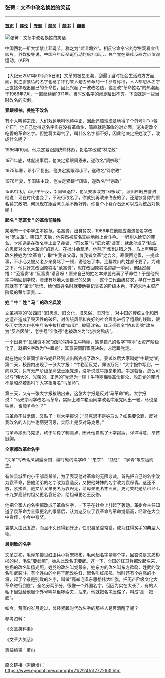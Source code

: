 ### 张菁：文革中改名换姓的笑话

---

#### [首页](../../../..?n12772931) &nbsp;|&nbsp; [评论](../../../../../epoch-comment?n12772931) &nbsp;|&nbsp; [专题](../../../../../epoch-special?n12772931) &nbsp;|&nbsp; [禁闻](../../../../../epoch-news?n12772931) &nbsp;|&nbsp; [禁书](../../../../../books?n12772931) &nbsp;|&nbsp; [翻墙](https://github.com/gfw-breaker/nogfw/blob/master/README.md?n12772931)


<div><img alt="张菁：文革中改名换姓的笑话" class="attachment-djy_600_400 size-djy_600_400 wp-post-image" src="https://i.epochtimes.com/assets/uploads/2021/02/1412251155432584-600x400.jpg"/>
<div class="caption">
 <p>
  中国西北一所大学禁止耶诞节，称之为“崇洋媚外”。相反它命令它的学生观看宣传影片。外媒报导说，中国今年反圣诞行动的飙升暗示，共产党在继续反西方价值观运动。(AFP)
 </p>
</div></div><hr/><div class="post_content" id="artbody" itemprop="articleBody">
 <!-- article content begin -->
 <p>
  【大纪元2021年02月25日讯】文革的极左思潮，刮遍了当时社会生活的方方面面，就连爹娘给的名字也成了评判某人是否革命的一个参考标准，人人都想从名字上直接体现出自己的革命性，因此兴起了一波改名热，这股改“革命姓名”的热潮起于1966年7月，一直延续到1971年。当时改名字的闹剧层出不穷，下面就是一些当时改名的实例。
 </p>
 <p>
  <strong>
   紧跟领袖，换姓不改名
  </strong>
 </p>
 <p>
  有个人叫蒋宗政，人们戏谑地叫他蒋中正，因此还顺理成章地得了个外号叫“小蒋介石”。他自己觉得这名字实在没有革命性，简直就是革命的对立面，遂决定改个吃香的革命名字。但姓蒋太霉气了，叫什么名字都不好，因此他决定把姓改了，改成什么呢？
 </p>
 <p>
  1966年10月，他决定紧跟副统帅林彪，把名字改成“林宗政”
 </p>
 <p>
  1971年底，林彪出事后，他决定紧跟周恩来，遂改名“周宗政”
 </p>
 <p>
  1975年春，邓小平复出，他决定紧跟邓小平，遂改名“邓宗政”
 </p>
 <p>
  1976年夏，华国锋主政，他决定紧跟华国锋，遂改名“华宗政”
 </p>
 <p>
  1980年初，邓小平平反，华国锋退位，他又要求改为“邓宗政”，派出所的民警对他说：现在时代也变了，不流行改名了，你就别再改来改去的了。还是恢复你的原名蒋宗政吧，何况现在跟台湾关系不断好转，你当个小蒋介石还可以成为统战对象呢！
 </p>
 <p>
  <strong>
   起名
  </strong>
  <strong>
   “
  </strong>
  <strong>
   范富贵
  </strong>
  <strong>
   ”
  </strong>
  <strong>
   的革命前瞻性
  </strong>
 </p>
 <p>
  某地有一个中学生本姓范，名富贵，出身贫农，1966年底他顺应潮流把名字改为“范文革”。哪知几天后，他突然被莫名其妙地揪上台斗争。一听别人给安的罪名，才知道是在改名字上出了差错，“范文革”与“反文革”谐音，就此他成了“挖空心思反对文化大革命”的罪人。在批斗会现场，他除了当场认错之外，马上声明要改名换姓为“文革育”，取“生我者父母，育我者文革”之含义。寒假回老家，一提此事，不小心又被父老乡亲臭骂了一顿，说他忘了本，连祖坟山的姓都不要了。为难之下，他只好又改回原姓名“范富贵”，就在改回原姓名的那一瞬间，他猛然醒悟：“范富贵”和“反富贵”谐音呀！原来自己的姓名本来就充满了革命性！于是他兴冲冲地回到学校，津津有味地大谈自己的父亲——这个三代血统贫农，早在十五年前就有了“革命”觉悟，给他取姓名时就要他铭记贫农的阶级本色，不追求地主资产阶级的荣华富贵……
 </p>
 <p>
  <strong>
   姓
  </strong>
  <strong>
   “
  </strong>
  <strong>
   牛
  </strong>
  <strong>
   ”
  </strong>
  <strong>
   姓
  </strong>
  <strong>
   “
  </strong>
  <strong>
   马
  </strong>
  <strong>
   ”
  </strong>
  <strong>
   的改名风波
  </strong>
 </p>
 <p>
  文革初期的“破四旧”(旧思想、旧文化、旧风俗、旧习惯)，对中国的传统文化和历史遗产造成了毁灭性的破坏，对传统风俗和良好的社会风尚进行了粗暴的践踏，很多历史悠久的老字号名字被打成“四旧”，被逼改名。红卫兵强令“协和医院”改名为“反帝医院”，老字号“全聚德”也被改名为“北京烤鸭店”。
 </p>
 <p>
  一个出身于“民族资本家”家庭的初中生牛艳丽，感觉自己的名字“艳丽”太资产阶级化了，就把名字改为“牛跟党”，寓意要同旧家庭决裂，永远跟党走。
 </p>
 <p>
  就在她向全班同学宣布她已经到派出所完成了改名，要求以后大家叫她“牛跟党”的第二天，校园内出现了一张大字报：“牛艳丽反党，罪该万死！”大字报中写到，一向以来，只有无产阶级革命战士跟党走，没听说过牛跟党走的。牛是牲畜，怎么可以与“伟大的、光荣的、正确的”党混为一谈！牛艳丽侮辱革命群众、攻击党的罪行不是昭然若揭吗？大字报署名“马革命”。
 </p>
 <p>
  第三天，又有一张大字报被贴出来，这张大字报是反对“马革命”的。大字报说：“马光宗同学改名马革命，实际上和牛艳丽同学改名牛跟党同出一辙，马也是牲畜，也能革命么？”
 </p>
 <p>
  马革命不甘示弱，又贴了一张大字报说：“马克思不是姓马么？如果要论罪，反对我改名的人比牛艳丽更可恶，实际上是反对马克思。”
 </p>
 <p>
  马革命搬出马克思，终于站稳了制高点，因此他自贴了大字报后，洋洋得意，昂首挺胸。
 </p>
 <p>
  <strong>
   全家都改革命名字
  </strong>
 </p>
 <p>
  “文革”时改名风刮遍全国，最时髦的名字如：“忠东”、“卫彪”、“学青”等应运而生。
 </p>
 <p>
  有位县城里的小干部袁某某，为了表现他对革命的无限忠诚，首先把自己的名字改为袁革命，把他弟弟的名字改为袁造反，又把他妹妹的名字改为袁保青。这还不够，紧接着，他又给父亲更名为袁兴无，给母亲更名李灭资。更可笑的是给已经七十九岁高龄的祖父更名袁反帝，给祖母更名王反修。
 </p>
 <p>
  他把全家人的名字都改成了革命名字，一下子在社会上引起了轰动。革委会主任知道了袁革命为全家更名的事情后，认为这反应了袁革命的革命觉悟高，经常在大会中宣传，小会中夸奖。
 </p>
 <p>
  袁某人由此发迹，而且不久还得到升迁，任职县革委常委，成为红得炙手的典型人物。
 </p>
 <p>
  <strong>
   最别致的名字
  </strong>
 </p>
 <p>
  文革之初，毛泽东接见红卫兵小将宋彬彬，毛问起名字是哪个字，回答说是文质彬彬的彬，毛说“要武嘛”，她从此改名宋要武。这一下，全国的红卫兵都改起名来，姓杨的改名叫杨光照，姓党的改名叫党最亲，姓东方的改名叫东方欲晓，姓武的改名叫武装斗。有个姓白的小将干脆改姓红，起名叫红彤彤。当时还有个姓高的小将，起了个最是别致的名字，叫做“高举毛泽东思想伟大红旗，把无产阶级文化大革命进行到底”。全名分两部分，很像一个外国名字。但因为实在太长了，有的人私下里就给他起个外号叫啰里啰索夫，后来，他就把名字压缩了，叫成“高—把—底”。
 </p>
 <p>
  如今，荒唐的岁月走过，曾经紧跟时代改名字的那些人是否清醒了呢？
 </p>
 <p>
  参考资料：
 </p>
 <p>
  《文革笑料集》
 </p>
 <p>
  《文革大笑话》
 </p>
 <p>
  责任编辑：莆山
 </p>
 <!-- article content end -->
 <div id="below_article_ad">
 </div>
</div>


---

原文链接（需翻墙）：https://www.epochtimes.com/gb/21/2/24/n12772931.htm